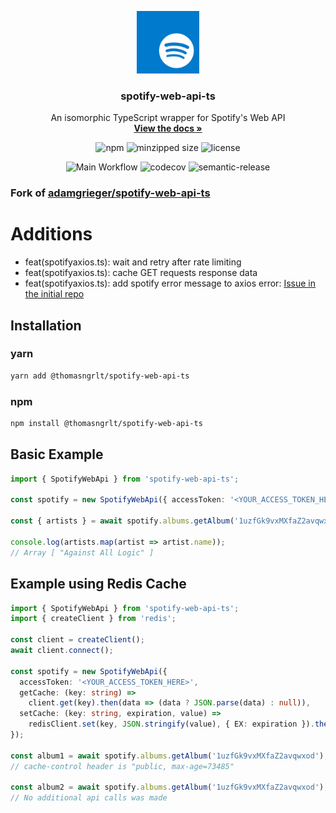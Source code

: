 <p align="center">
  <a href="https://github.com/thomas-Negrault/spotify-web-api-ts">
    <img src="assets/logo.svg" height="100">
  </a>

  <h3 align="center">spotify-web-api-ts</h3>

  <p align="center">
    An isomorphic TypeScript wrapper for Spotify's Web API
    <br />
    <a href="https://thomas-negrault.github.io/spotify-web-api-ts/"><strong>View the docs »</strong></a>
    <br />
    <p align="center">
          <img alt="npm" src="https://badgen.net/npm/v/@thomasngrlt/spotify-web-api-ts"/>
      <img alt="minzipped size" src="https://badgen.net/bundlephobia/minzip/@thomasngrlt/spotify-web-api-ts">
      <img alt="license" src="https://badgen.net/github/license/thomas-Negrault/spotify-web-api-ts">
    </p>
    <p align="center">
      <img alt="Main Workflow" src="https://github.com/Thomas-Negrault/spotify-web-api-ts/actions/workflows/main-workflow.yml/badge.svg?branch=main"/>
      <img alt="codecov" src="https://codecov.io/gh/thomas-Negrault/spotify-web-api-ts/branch/main/graph/badge.svg"/>
      <img alt="semantic-release" src="https://img.shields.io/badge/%20%20%F0%9F%93%A6%F0%9F%9A%80-semantic--release-e10079.svg">
    </p>
  </p>
</p>

### Fork of [adamgrieger/spotify-web-api-ts](https://github.com/adamgrieger/spotify-web-api-ts)

# Additions

- feat(spotifyaxios.ts): wait and retry after rate limiting
- feat(spotifyaxios.ts): cache GET requests response data
- feat(spotifyaxios.ts): add spotify error message to axios error: [Issue in the initial repo](https://github.com/adamgrieger/spotify-web-api-ts/pull/39)

## Installation

### yarn

```sh
yarn add @thomasngrlt/spotify-web-api-ts
```

### npm

```sh
npm install @thomasngrlt/spotify-web-api-ts
```

## Basic Example

```typescript
import { SpotifyWebApi } from 'spotify-web-api-ts';

const spotify = new SpotifyWebApi({ accessToken: '<YOUR_ACCESS_TOKEN_HERE>' });

const { artists } = await spotify.albums.getAlbum('1uzfGk9vxMXfaZ2avqwxod');

console.log(artists.map(artist => artist.name));
// Array [ "Against All Logic" ]
```

## Example using Redis Cache

```typescript
import { SpotifyWebApi } from 'spotify-web-api-ts';
import { createClient } from 'redis';

const client = createClient();
await client.connect();

const spotify = new SpotifyWebApi({
  accessToken: '<YOUR_ACCESS_TOKEN_HERE>',
  getCache: (key: string) =>
    client.get(key).then(data => (data ? JSON.parse(data) : null)),
  setCache: (key: string, expiration, value) =>
    redisClient.set(key, JSON.stringify(value), { EX: expiration }).then(),
});

const album1 = await spotify.albums.getAlbum('1uzfGk9vxMXfaZ2avqwxod');
// cache-control header is "public, max-age=73485"

const album2 = await spotify.albums.getAlbum('1uzfGk9vxMXfaZ2avqwxod');
// No additional api calls was made
```
